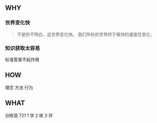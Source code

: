 

## WHY
### 世界变化快
>不是你不明白，这世界变化快。
我们所处的世界终于极快的速度在变化，
### 知识获取太容易
 标准答案不起作用

### 

## HOW
理念
方法
行为

## WHAT
训练营
721
1  学 2 练 3 评
